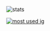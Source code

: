 ![stats](https://github-readme-stats.vercel.app/api?username=Gorkido&show_icons=true&theme=dark)

[![most used ig](https://github-readme-stats.vercel.app/api/top-langs/?username=Gorkido&layout=compact&theme=dark&show_icons=true&langs_count=10)]((https://github.com/anuraghazra/github-readme-stats))
